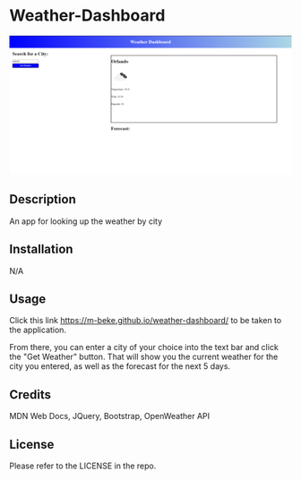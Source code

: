 # Weather-Dashboard

![Image](./assets/images/weather_dash_screenshot.png)

## Description

An app for looking up the weather by city

## Installation

N/A

## Usage

Click this link https://m-beke.github.io/weather-dashboard/ to be taken to the application.

From there, you can enter a city of your choice into the text bar and click the "Get Weather" button. That will show you the current weather for the city you entered, as well as the forecast for the next 5 days.

## Credits

MDN Web Docs, JQuery, Bootstrap, OpenWeather API

## License

Please refer to the LICENSE in the repo.